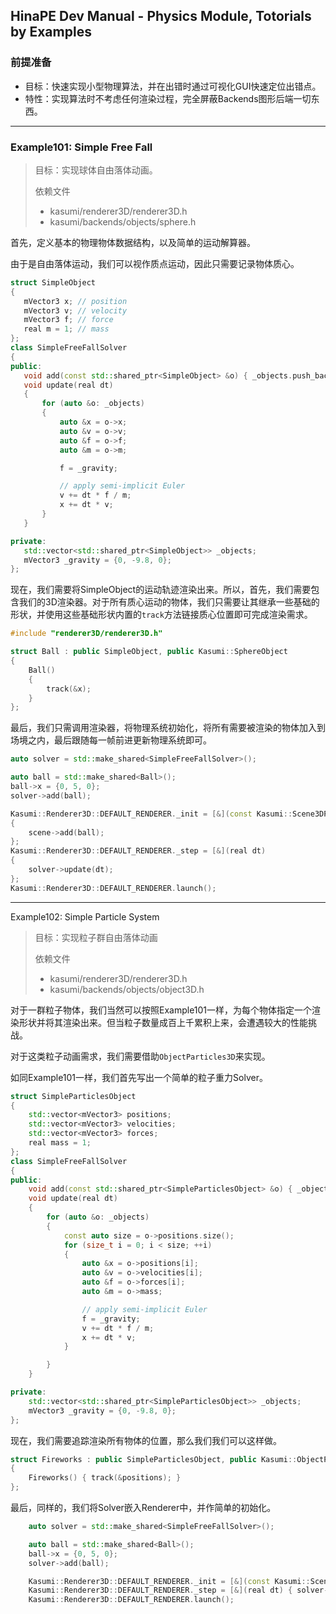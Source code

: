 ## HinaPE Dev Manual - Physics Module, Totorials by Examples

### 前提准备

- 目标：快速实现小型物理算法，并在出错时通过可视化GUI快速定位出错点。
- 特性：实现算法时不考虑任何渲染过程，完全屏蔽Backends图形后端一切东西。

---

### Example101: Simple Free Fall

>  目标：实现球体自由落体动画。
>
> 依赖文件
>
> - kasumi/renderer3D/renderer3D.h
> - kasumi/backends/objects/sphere.h

首先，定义基本的物理物体数据结构，以及简单的运动解算器。

由于是自由落体运动，我们可以视作质点运动，因此只需要记录物体质心。

 ```c++
struct SimpleObject
{
	mVector3 x; // position
	mVector3 v; // velocity
	mVector3 f; // force
	real m = 1; // mass
};
class SimpleFreeFallSolver
{
public:
	void add(const std::shared_ptr<SimpleObject> &o) { _objects.push_back(o); }
	void update(real dt)
	{
		for (auto &o: _objects)
		{
			auto &x = o->x;
			auto &v = o->v;
			auto &f = o->f;
			auto &m = o->m;

			f = _gravity;

			// apply semi-implicit Euler
			v += dt * f / m;
			x += dt * v;
		}
	}

private:
	std::vector<std::shared_ptr<SimpleObject>> _objects;
	mVector3 _gravity = {0, -9.8, 0};
};
 ```

现在，我们需要将SimpleObject的运动轨迹渲染出来。所以，首先，我们需要包含我们的3D渲染器。对于所有质心运动的物体，我们只需要让其继承一些基础的形状，并使用这些基础形状内置的`track`方法链接质心位置即可完成渲染需求。

```c++
#include "renderer3D/renderer3D.h"

struct Ball : public SimpleObject, public Kasumi::SphereObject
{
    Ball()
    {
        track(&x);
    }
};
```

最后，我们只需调用渲染器，将物理系统初始化，将所有需要被渲染的物体加入到场境之内，最后跟随每一帧前进更新物理系统即可。

```c++
auto solver = std::make_shared<SimpleFreeFallSolver>();

auto ball = std::make_shared<Ball>();
ball->x = {0, 5, 0};
solver->add(ball);

Kasumi::Renderer3D::DEFAULT_RENDERER._init = [&](const Kasumi::Scene3DPtr &scene)
{ 
    scene->add(ball); 
};
Kasumi::Renderer3D::DEFAULT_RENDERER._step = [&](real dt)
{ 
    solver->update(dt);
};
Kasumi::Renderer3D::DEFAULT_RENDERER.launch();
```

---

Example102: Simple Particle System

> 目标：实现粒子群自由落体动画
>
>  依赖文件
>
> - kasumi/renderer3D/renderer3D.h
> - kasumi/backends/objects/object3D.h

对于一群粒子物体，我们当然可以按照Example101一样，为每个物体指定一个渲染形状并将其渲染出来。但当粒子数量成百上千累积上来，会遭遇较大的性能挑战。

对于这类粒子动画需求，我们需要借助`ObjectParticles3D`来实现。

如同Example101一样，我们首先写出一个简单的粒子重力Solver。

```c++
struct SimpleParticlesObject
{
	std::vector<mVector3> positions;
	std::vector<mVector3> velocities;
	std::vector<mVector3> forces;
	real mass = 1;
};
class SimpleFreeFallSolver
{
public:
	void add(const std::shared_ptr<SimpleParticlesObject> &o) { _objects.push_back(o); }
	void update(real dt)
	{
		for (auto &o: _objects)
		{
			const auto size = o->positions.size();
			for (size_t i = 0; i < size; ++i)
			{
				auto &x = o->positions[i];
				auto &v = o->velocities[i];
				auto &f = o->forces[i];
				auto &m = o->mass;

				// apply semi-implicit Euler
				f = _gravity;
				v += dt * f / m;
				x += dt * v;
			}

		}
	}

private:
	std::vector<std::shared_ptr<SimpleParticlesObject>> _objects;
	mVector3 _gravity = {0, -9.8, 0};
};
```

现在，我们需要追踪渲染所有物体的位置，那么我们我们可以这样做。

```c++
struct Fireworks : public SimpleParticlesObject, public Kasumi::ObjectParticles3D
{
	Fireworks() { track(&positions); }
};
```

最后，同样的，我们将Solver嵌入Renderer中，并作简单的初始化。

```c++
	auto solver = std::make_shared<SimpleFreeFallSolver>();

	auto ball = std::make_shared<Ball>();
	ball->x = {0, 5, 0};
	solver->add(ball);

	Kasumi::Renderer3D::DEFAULT_RENDERER._init = [&](const Kasumi::Scene3DPtr &scene) { scene->add(ball); };
	Kasumi::Renderer3D::DEFAULT_RENDERER._step = [&](real dt) { solver->update(dt); };
	Kasumi::Renderer3D::DEFAULT_RENDERER.launch();
```

